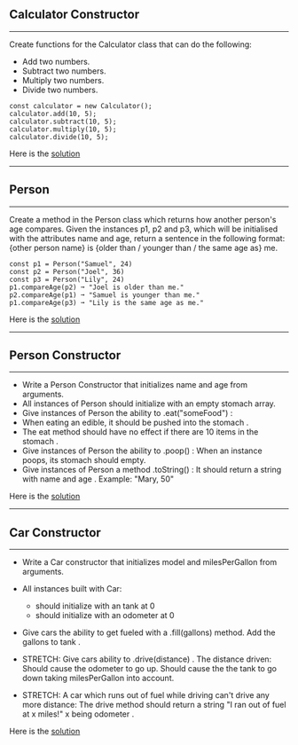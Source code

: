 ## Calculator Constructor

---

Create functions for the Calculator class that can do the following:

- Add two numbers.
- Subtract two numbers.
- Multiply two numbers.
- Divide two numbers.

```
const calculator = new Calculator();
calculator.add(10, 5);
calculator.subtract(10, 5);
calculator.multiply(10, 5);
calculator.divide(10, 5);
```

Here is the [solution](1.calculator.js)

---

## Person

---

Create a method in the Person class which returns how another person's age compares. Given the instances p1, p2 and p3, which will be initialised with the attributes
name and age, return a sentence in the following format:
{other person name} is {older than / younger than / the same age as} me.

```
const p1 = Person("Samuel", 24)
const p2 = Person("Joel", 36)
const p3 = Person("Lily", 24)
p1.compareAge(p2) ➞ "Joel is older than me."
p2.compareAge(p1) ➞ "Samuel is younger than me."
p1.compareAge(p3) ➞ "Lily is the same age as me."
```

Here is the [solution](2.compare_age.js)

---

## Person Constructor

---

- Write a Person Constructor that initializes name and age from arguments.
- All instances of Person should initialize with an empty stomach array.
- Give instances of Person the ability to .eat("someFood") :
- When eating an edible, it should be pushed into the stomach .
- The eat method should have no effect if there are 10 items in the stomach .
- Give instances of Person the ability to .poop() :
  When an instance poops, its stomach should empty.
- Give instances of Person a method .toString() :
  It should return a string with name and age . Example: "Mary, 50"

Here is the [solution](3.stomach.js)

---

## Car Constructor

---

- Write a Car constructor that initializes model and milesPerGallon from arguments.
- All instances built with Car:
  - should initialize with an tank at 0
  - should initialize with an odometer at 0
- Give cars the ability to get fueled with a .fill(gallons) method. Add the gallons to tank .
- STRETCH: Give cars ability to .drive(distance) . The
  distance driven:
  Should cause the odometer to go up.
  Should cause the the tank to go down taking milesPerGallon into account.

- STRETCH: A car which runs out of fuel while driving can't drive any more distance: The drive method should return a string "I ran out of fuel at x miles!" x being odometer .

Here is the [solution](4.car.js)
